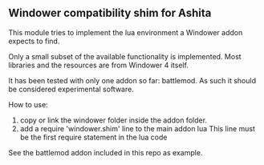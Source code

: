 Windower compatibility shim for Ashita
--------------------------------------

This module tries to implement the lua environment
a Windower addon expects to find.

Only a small subset of the available functionality is implemented.
Most libraries and the resources are from Windower 4 itself.

It has been tested with only one addon so far: battlemod.
As such it should be considered experimental software.

How to use:

1. copy or link the windower folder inside the addon folder.
2. add a require 'windower.shim' line to the main addon lua
   This line must be the first require statement in the lua code

See the battlemod addon included in this repo as example.
